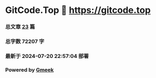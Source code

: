# GitCode.Top :link: https://gitcode.top 
### 总文章 [23](https://gitcode.top/archive.html) 篇 
### 总字数 72207 字
### 最新于 2024-07-20 22:57:04 部署 
### Powered by [Gmeek](https://github.com/Meekdai/Gmeek)
